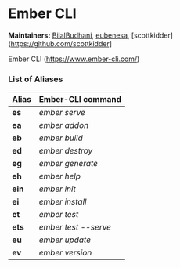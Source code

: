 # Ember CLI

**Maintainers:** [BilalBudhani](https://github.com/BilalBudhani), [eubenesa](https://github.com/eubenesa), [scottkidder](https://github.com/scottkidder]

Ember CLI (https://www.ember-cli.com/)

### List of Aliases

Alias | Ember-CLI command
----- | -----------------
**es** | *ember serve*
**ea** | *ember addon*
**eb** | *ember build*
**ed** | *ember destroy*
**eg** | *ember generate*
**eh** | *ember help*
**ein** | *ember init*
**ei** | *ember install*
**et** | *ember test*
**ets** | *ember test --serve*
**eu** | *ember update*
**ev** | *ember version*
